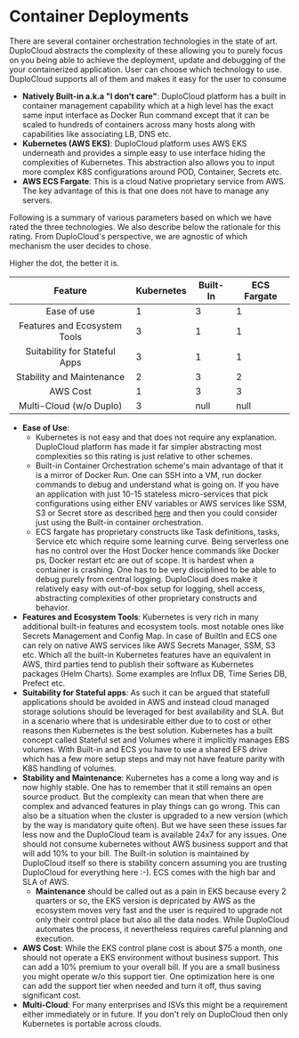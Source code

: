 # Container Deployments

There are several container orchestration technologies in the state of art. DuploCloud abstracts the complexity of these allowing you to purely focus on you being able to achieve the deployment, update and debugging of the your containerized application. User can choose which technology to use. DuploCloud supports all of them and makes it easy for the user to consume

* **Natively Built-in a.k.a "I don't care"**: DuploCloud platform has a built in container management capability which at a high level has the exact same input interface as Docker Run command except that it can be scaled to hundreds of containers across many hosts along with capabilities like associating LB, DNS etc.
* **Kubernetes (AWS EKS)**: DuploCloud platform uses AWS EKS underneath and provides a simple easy to use interface hiding the complexities of Kubernetes. This abstraction also allows you to input more complex K8S configurations around POD, Container, Secrets etc.&#x20;
* **AWS ECS Fargate**: This is a cloud Native proprietary service from AWS. The key advantage of this is that one does not have to manage any servers.

Following is a summary of various parameters based on which we have rated the three technologies. We also describe below the rationale for this rating. From DuploCloud's perspective, we are agnostic of which mechanism the user decides to chose.

Higher the dot, the better it is. &#x20;

<table><thead><tr><th align="center">Feature</th><th data-type="rating" data-max="3">Kubernetes</th><th data-type="rating" data-max="3">Built-In</th><th data-type="rating" data-max="3">ECS Fargate</th></tr></thead><tbody><tr><td align="center">Ease of use</td><td>1</td><td>3</td><td>1</td></tr><tr><td align="center">Features and Ecosystem Tools</td><td>3</td><td>1</td><td>1</td></tr><tr><td align="center">Suitability for Stateful Apps</td><td>3</td><td>1</td><td>1</td></tr><tr><td align="center">Stability and Maintenance</td><td>2</td><td>3</td><td>2</td></tr><tr><td align="center">AWS Cost</td><td>1</td><td>3</td><td>3</td></tr><tr><td align="center">Multi-Cloud (w/o Duplo)</td><td>3</td><td>null</td><td>null</td></tr></tbody></table>

* **Ease of Use**:&#x20;
  * Kubernetes is not easy and that does not require any explanation. DuploCloud platform has made it far simpler abstracting most complexities so this rating is just relative to other schemes.
  * Built-in Container Orchestration scheme's main advantage of that it is a mirror of Docker Run. One can SSH into a VM, run docker commands to debug and understand what is going on. If you have an application with just 10-15 stateless micro-services that pick configurations using either ENV variables or AWS services like SSM, S3 or Secret store as described [here](passing-config-and-secrets.md) and then you could consider just using the Built-in container orchestration.
  * ECS fargate has proprietary constructs like Task definitions, tasks, Service etc which require some learning curve. Being serverless one has no control over the Host Docker hence commands like Docker ps, Docker restart etc are out of scope. It is hardest when a container is crashing. One has to be very disciplined to be able to debug purely from central logging. DuploCloud does make it relatively easy with out-of-box setup for logging, shell access, abstracting complexities of other proprietary constructs and behavior.
* **Features and Ecosystem Tools**: Kubernetes is very rich in many additional built-in features and ecosystem tools. most notable ones like Secrets Management and Config Map. In case of BuiltIn and ECS one can rely on native AWS services like AWS Secrets Manager, SSM, S3 etc. Which all the built-in Kubernetes features have an equivalent in AWS, third parties tend to publish their software as Kubernetes packages (Helm Charts). Some examples are Influx DB, Time Series DB, Prefect etc.
* **Suitability for Stateful apps**: As such it can be argued that statefull applications should be avoided in AWS and instead cloud managed storage solutions should be leveraged for best availability and SLA. But in a scenario where that is undesirable either due to to cost or other reasons then Kubernetes is the best solution.  Kubernetes has a built concept called Stateful set and Volumes where it implicitly manages EBS volumes. With Built-in and ECS you have to use a shared EFS drive which has a few more setup steps and may not have feature parity with K8S handling of volumes.
* **Stability and Maintenance**: Kubernetes has a come a long way and is now highly stable. One has to remember that it still remains an open source product. But the complexity can mean that when there are complex and advanced features in play things can go wrong. This can also be a situation when the cluster is upgraded to a new version (which by the way is mandatory quite often). But we have seen these issues far less now and the DuploCloud team is available 24x7 for any issues. One should not consume kubernetes without AWS business support and that will add 10% to your bill.  The Built-in solution is maintained by DuploCloud itself so there is stability concern assuming you are trusting DuploCloud for everything here :-). ECS comes with the high bar and SLA of AWS.
  * **Maintenance** should be called out as a pain in EKS because every 2 quarters or so, the EKS version is depricated by AWS as the ecosystem moves very fast and the user is required to upgrade not only their control place but also all the data nodes. While DuploCloud automates the process, it nevertheless requires careful planning and execution.
* **AWS Cost**: While the EKS control plane cost is about $75 a month, one should not operate a EKS environment without business support. This can add a 10% premium to your overall bill. If you are a small business you might operate w/o this support tier. One optimization here is one can add the support tier when needed and turn it off, thus saving significant cost. &#x20;
* **Multi-Cloud**: For many enterprises and ISVs this might be a requirement either immediately or in future. If you don't rely on DuploCloud then only Kubernetes is portable across clouds.         &#x20;
